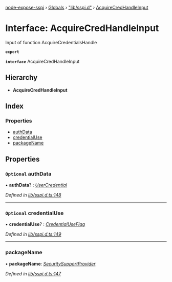 [node-expose-sspi](../README.md) › [Globals](../globals.md) › ["lib/sspi.d"](../modules/_lib_sspi_d_.md) › [AcquireCredHandleInput](_lib_sspi_d_.acquirecredhandleinput.md)

# Interface: AcquireCredHandleInput

Input of function AcquireCredentialsHandle

**`export`** 

**`interface`** AcquireCredHandleInput

## Hierarchy

* **AcquireCredHandleInput**

## Index

### Properties

* [authData](_lib_sspi_d_.acquirecredhandleinput.md#optional-authdata)
* [credentialUse](_lib_sspi_d_.acquirecredhandleinput.md#optional-credentialuse)
* [packageName](_lib_sspi_d_.acquirecredhandleinput.md#packagename)

## Properties

### `Optional` authData

• **authData**? : *[UserCredential](_lib_sspi_d_.usercredential.md)*

*Defined in [lib/sspi.d.ts:148](https://github.com/jlguenego/node-expose-sspi/blob/8286242/lib/sspi.d.ts#L148)*

___

### `Optional` credentialUse

• **credentialUse**? : *[CredentialUseFlag](../modules/_lib_flags_index_d_.md#credentialuseflag)*

*Defined in [lib/sspi.d.ts:149](https://github.com/jlguenego/node-expose-sspi/blob/8286242/lib/sspi.d.ts#L149)*

___

###  packageName

• **packageName**: *[SecuritySupportProvider](../modules/_lib_sspi_d_.md#securitysupportprovider)*

*Defined in [lib/sspi.d.ts:147](https://github.com/jlguenego/node-expose-sspi/blob/8286242/lib/sspi.d.ts#L147)*
